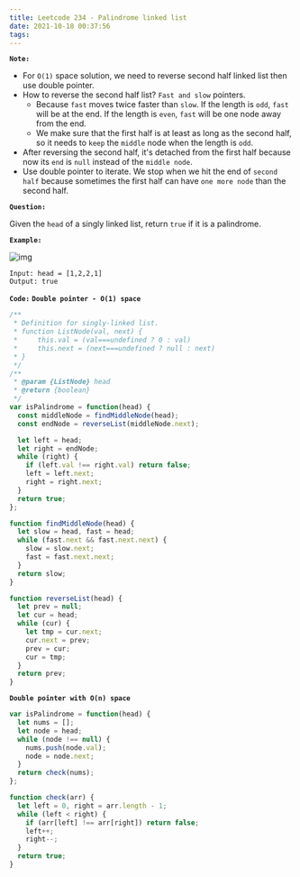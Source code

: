 ```yaml
---
title: Leetcode 234 - Palindrome linked list
date: 2021-10-18 00:37:56
tags:
---
```

**`Note:`**
- For `O(1)` space solution, we need to reverse second half linked list then use double pointer.
- How to reverse the second half list? `Fast and slow` pointers.
  - Because `fast` moves twice faster than `slow`. If the length is `odd`, `fast` will be at the end. If the length is `even`, `fast` will be one node away from the end.
  - We make sure that the first half is at least as long as the second half, so it needs to `keep` the `middle` node when the length is `odd`.
- After reversing the second half, it's detached from the first half because now its `end` is `null` instead of the `middle node`.
- Use double pointer to iterate. We stop when we hit the end of `second half` because sometimes the first half can have `one more node` than the second half.

**`Question:`**

Given the `head` of a singly linked list, return `true` if it is a palindrome.

**`Example:`**

![img](https://assets.leetcode.com/uploads/2021/03/03/pal1linked-list.jpg)
```
Input: head = [1,2,2,1]
Output: true
```

**`Code:`**
**`Double pointer - O(1) space`**
```javascript
/**
 * Definition for singly-linked list.
 * function ListNode(val, next) {
 *     this.val = (val===undefined ? 0 : val)
 *     this.next = (next===undefined ? null : next)
 * }
 */
/**
 * @param {ListNode} head
 * @return {boolean}
 */
var isPalindrome = function(head) {
  const middleNode = findMiddleNode(head);
  const endNode = reverseList(middleNode.next);

  let left = head;
  let right = endNode;
  while (right) {
    if (left.val !== right.val) return false;
    left = left.next;
    right = right.next;
  }
  return true;
};

function findMiddleNode(head) {
  let slow = head, fast = head;
  while (fast.next && fast.next.next) {
    slow = slow.next;
    fast = fast.next.next;
  }
  return slow;
}

function reverseList(head) {
  let prev = null;
  let cur = head;
  while (cur) {
    let tmp = cur.next;
    cur.next = prev;
    prev = cur;
    cur = tmp;
  }
  return prev;
}
```

**`Double pointer with O(n) space`**
```javascript
var isPalindrome = function(head) {
  let nums = [];
  let node = head;
  while (node !== null) {
    nums.push(node.val);
    node = node.next;
  }
  return check(nums);
};

function check(arr) {
  let left = 0, right = arr.length - 1;
  while (left < right) {
    if (arr[left] !== arr[right]) return false;
    left++;
    right--;
  }
  return true;
}
```